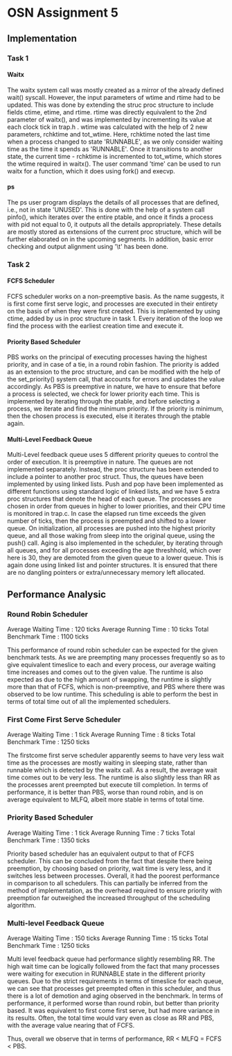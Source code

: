 # OSN Assignment 5

## Implementation

### Task 1 

#### Waitx

The waitx system call was mostly created as a mirror of the already defined wait() syscall. However, the input parameters of wtime and rtime had to be updated. This was done by extending the struc proc structure to include fields ctime, etime, and rtime. rtime was directly equivalent to the 2nd parameter of waitx(), and was implemented by incrementing its value at each clock tick in trap.h . wtime was calculated with the help of 2 new parameters, rchktime and tot_wtime. Here, rchktime noted the last time when a process changed to state 'RUNNABLE', as we only consider waiting time as the time it spends as 'RUNNABLE'. Once it transitions to another state, the current time - rchktime is incremented to tot_wtime, which stores the wtime required in waitx(). The user command 'time' can be used to run waitx for a function, which it does using fork() and execvp.

#### ps

The ps user program displays the details of all processes that are defined, i.e., not in state 'UNUSED'. This is done with the help of a system call pinfo(), which iterates over the entire ptable, and once it finds a process with pid not equal to 0, it outputs all the details appropriately. These details are mostly stored as extensions of the current proc structure, which will be further elaborated on in the upcoming segments. In addition, basic error checking and output alignment using '\t' has been done.

### Task 2

#### FCFS Scheduler

FCFS scheduler works on a non-preemptive basis. As the name suggests, it is first come first serve logic, and processes are executed in their entirety on the basis of when they were first created. This is implemented by using ctime, added by us in proc structure in task 1. Every iteration of the loop we find the process with the earliest creation time and execute it.

#### Priority Based Scheduler

PBS works on the principal of executing processes having the highest priority, and in case of a tie, in a round robin fashion. The priority is added as an extension to the proc structure, and can be modified with the help of the set_priority() system call, that accounts for errors and updates the value accordingly. As PBS is preemptive in nature, we have to ensure that before a process is selected, we check for lower priority each time. This is implemented by iterating through the ptable, and before selecting a process, we iterate and find the minimum priority. If the priority is minimum, then the chosen process is executed, else it iterates through the ptable again.

#### Multi-Level Feedback Queue

Multi-Level feedback queue uses 5 different priority queues to control the order of execution. It is preemptive in nature. The queues are not implemented separately. Instead, the proc structure has been extended to include a pointer to another proc struct. Thus, the queues have been implemented by using linked lists. Push and pop have been implemented as different functions using standard logic of linked lists, and we have 5 extra proc structures that denote the head of each queue. The processes are chosen in order from queues in higher to lower priorities, and their CPU time is monitored in trap.c. In case the elapsed run time exceeds the given number of ticks, then the process is preempted and shifted to a lower queue. On initialization, all processes are pushed into the highest priority queue, and all those waking from sleep into the original queue, using the push() call. Aging is also implemented in the scheduler, by iterating through all queues, and for all processes exceeding the age threshhold, which over here is 30, they are demoted from the given queue to a lower queue. This is again done using linked list and pointer structures. It is ensured that there are no dangling pointers or extra/unnecessary memory left allocated.

## Performance Analysic

### Round Robin Scheduler

Average Waiting Time :	120 ticks
Average Running Time :	10 ticks
Total Benchmark Time :	1100 ticks

This performance of round robin scheduler can be expected for the given benchmark tests. As we are preempting many processes frequently so as to give equivalent timeslice to each and every process, our average waiting time increases and comes out to the given value. The runtime is also expected as due to the high amount of swapping, the runtime is slightly more than that of FCFS, which is non-preemptive, and PBS where there was observed to be low runtime. This scheduling is able to perform the best in terms of total time out of all the implemented schedulers.

### First Come First Serve Scheduler

Average Waiting Time :	1 tick
Average Running Time :	8 ticks
Total Benchmark Time :	1250 ticks

The firstcome first serve scheduler apparently seems to have very less wait time as the processes are mostly waiting in sleeping state, rather than runnable which is detected by the waitx call. As a result, the average wait time comes out to be very less. The runtime is also slightly less than RR as the processes arent preempted but execute till completion. In terms of performance, it is better than PBS, worse than round robin, and is on average equivalent to MLFQ, albeit more stable in terms of total time.

### Priority Based Scheduler

Average Waiting Time :	1 tick
Average Running Time :	7 ticks
Total Benchmark Time :	1350 ticks

Priority based scheduler has an equivalent output to that of FCFS scheduler. This can be concluded from the fact that despite there being preemption, by choosing based on priority, wait time is very less, and it switches less between processes. Overall, it had the poorest performance in comparison to all schedulers. This can partially be inferred from the method of implementation, as the overhead required to ensure priority with preemption far outweighed the increased throughput of the scheduling algorithm.

### Multi-level Feedback Queue

Average Waiting Time :	150 ticks
Average Running Time :	15 ticks
Total Benchmark Time :	1250 ticks

Multi level feedback queue had performance slightly resembling RR. The high wait time can be logically followed from the fact that many processes were waiting for execution in RUNNABLE state in the different priority queues. Due to the strict requirements in terms of timeslice for each queue, we can see that processes get preempted often in this scheduler, and thus there is a lot of demotion and aging observed in the benchmark. In terms of performance, it performed worse than round robin, but better than priority based. It was equivalent to first come first serve, but had more variance in its results. Often, the total time would vary even as close as RR and PBS, with the average value nearing that of FCFS.

Thus, overall we observe that in terms of performance, RR < MLFQ = FCFS < PBS. 

